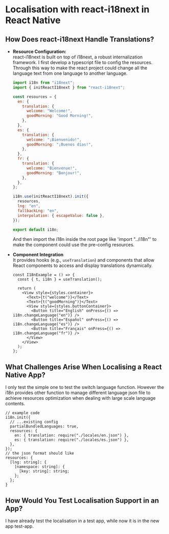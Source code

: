 # Localisation with react-i18next in React Native

## How Does react-i18next Handle Translations?

- **Resource Configuration:**  
  react-i18next is built on top of i18next, a robust internalization framework.
  I first develop a typescript file to config the resources. Through this way to
  make the react project could change all the language text from one language to
  another language.

  ```jsx
  import i18n from "i18next";
  import { initReactI18next } from "react-i18next";

  const resources = {
    en: {
      translation: {
        welcome: "Welcome!",
        goodMorning: "Good Morning!",
      },
    },
    es: {
      translation: {
        welcome: "¡Bienvenido!",
        goodMorning: "¡Buenos días!",
      },
    },
    fr: {
      translation: {
        welcome: "Bienvenue!",
        goodMorning: "Bonjour!",
      },
    },
  };

  i18n.use(initReactI18next).init({
    resources,
    lng: "en",
    fallbackLng: "en",
    interpolation: { escapeValue: false },
  });

  export default i18n;
  ```

  And then import the i18n inside the root page like 'import "../i18n"' to make
  the component could use the pre-config resources.

- **Component Integration**  
   It provides hooks (e.g., `useTranslation`) and components that allow React components
  to access and display translations dynamically.

  ```tsx
  const I18nExample = () => {
    const { t, i18n } = useTranslation();

    return (
      <View style={styles.container}>
        <Text>{t("welcome")}</Text>
        <Text>{t("goodMorning")}</Text>
        <View style={styles.buttonContainer}>
          <Button title="English" onPress={() => i18n.changeLanguage("en")} />
          <Button title="Español" onPress={() => i18n.changeLanguage("es")} />
          <Button title="Français" onPress={() => i18n.changeLanguage("fr")} />
        </View>
      </View>
    );
  };
  ```

## What Challenges Arise When Localising a React Native App?

I only test the simple one to test the switch language function. However the
i18n provides other function to manage different language json file to achieve
resources optimization when dealing with large scale language contents.

```tsx
// example code
i18n.init({
  // ...existing config
  partialBundledLanguages: true,
  resources: {
    en: { translation: require("./locales/en.json") },
    es: { translation: require("./locales/es.json") },
  },
});
// the json format should like
resources: {
  [lng: string]: {
    [namespace: string]: {
      [key: string]: string;
    };
  };
}
```

## How Would You Test Localisation Support in an App?

I have already test the localisation in a test app, while now it is in the new
app test-app.
